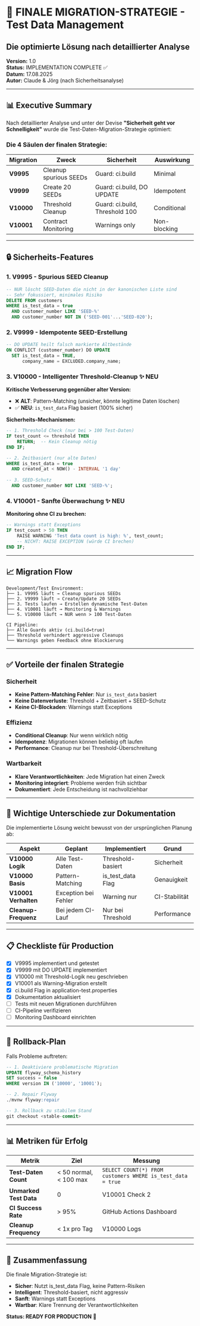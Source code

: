 # 🎯 FINALE MIGRATION-STRATEGIE - Test Data Management
## Die optimierte Lösung nach detaillierter Analyse

**Version:** 1.0  
**Status:** IMPLEMENTATION COMPLETE ✅  
**Datum:** 17.08.2025  
**Autor:** Claude & Jörg (nach Sicherheitsanalyse)

---

## 📊 Executive Summary

Nach detaillierter Analyse und unter der Devise **"Sicherheit geht vor Schnelligkeit"** wurde die Test-Daten-Migration-Strategie optimiert:

### Die 4 Säulen der finalen Strategie:

| Migration | Zweck | Sicherheit | Auswirkung |
|-----------|-------|------------|------------|
| **V9995** | Cleanup spurious SEEDs | Guard: ci.build | Minimal |
| **V9999** | Create 20 SEEDs | Guard: ci.build, DO UPDATE | Idempotent |
| **V10000** | Threshold Cleanup | Guard: ci.build, Threshold 100 | Conditional |
| **V10001** | Contract Monitoring | Warnings only | Non-blocking |

---

## 🔒 Sicherheits-Features

### 1. V9995 - Spurious SEED Cleanup
```sql
-- NUR löscht SEED-Daten die nicht in der kanonischen Liste sind
-- Sehr fokussiert, minimales Risiko
DELETE FROM customers
WHERE is_test_data = true
  AND customer_number LIKE 'SEED-%'
  AND customer_number NOT IN ('SEED-001'...'SEED-020');
```

### 2. V9999 - Idempotente SEED-Erstellung
```sql
-- DO UPDATE heilt falsch markierte Altbestände
ON CONFLICT (customer_number) DO UPDATE
  SET is_test_data = TRUE,
      company_name = EXCLUDED.company_name;
```

### 3. V10000 - Intelligenter Threshold-Cleanup ✨ NEU
**Kritische Verbesserung gegenüber alter Version:**
- ❌ **ALT**: Pattern-Matching (unsicher, könnte legitime Daten löschen)
- ✅ **NEU**: `is_test_data` Flag basiert (100% sicher)

**Sicherheits-Mechanismen:**
```sql
-- 1. Threshold Check (nur bei > 100 Test-Daten)
IF test_count <= threshold THEN
    RETURN;  -- Kein Cleanup nötig
END IF;

-- 2. Zeitbasiert (nur alte Daten)
WHERE is_test_data = true
  AND created_at < NOW() - INTERVAL '1 day'
  
-- 3. SEED-Schutz
  AND customer_number NOT LIKE 'SEED-%';
```

### 4. V10001 - Sanfte Überwachung ✨ NEU
**Monitoring ohne CI zu brechen:**
```sql
-- Warnings statt Exceptions
IF test_count > 50 THEN
    RAISE WARNING 'Test data count is high: %', test_count;
    -- NICHT: RAISE EXCEPTION (würde CI brechen)
END IF;
```

---

## 📈 Migration Flow

```
Development/Test Environment:
├── 1. V9995 läuft → Cleanup spurious SEEDs
├── 2. V9999 läuft → Create/Update 20 SEEDs
├── 3. Tests laufen → Erstellen dynamische Test-Daten
├── 4. V10001 läuft → Monitoring & Warnings
└── 5. V10000 läuft → NUR wenn > 100 Test-Daten

CI Pipeline:
├── Alle Guards aktiv (ci.build=true)
├── Threshold verhindert aggressive Cleanups
└── Warnings geben Feedback ohne Blockierung
```

---

## ✅ Vorteile der finalen Strategie

### Sicherheit
- **Keine Pattern-Matching Fehler**: Nur `is_test_data` basiert
- **Keine Datenverluste**: Threshold + Zeitbasiert + SEED-Schutz
- **Keine CI-Blockaden**: Warnings statt Exceptions

### Effizienz
- **Conditional Cleanup**: Nur wenn wirklich nötig
- **Idempotenz**: Migrationen können beliebig oft laufen
- **Performance**: Cleanup nur bei Threshold-Überschreitung

### Wartbarkeit
- **Klare Verantwortlichkeiten**: Jede Migration hat einen Zweck
- **Monitoring integriert**: Probleme werden früh sichtbar
- **Dokumentiert**: Jede Entscheidung ist nachvollziehbar

---

## 🚨 Wichtige Unterschiede zur Dokumentation

Die implementierte Lösung weicht bewusst von der ursprünglichen Planung ab:

| Aspekt | Geplant | Implementiert | Grund |
|--------|---------|---------------|-------|
| **V10000 Logik** | Alle Test-Daten | Threshold-basiert | Sicherheit |
| **V10000 Basis** | Pattern-Matching | is_test_data Flag | Genauigkeit |
| **V10001 Verhalten** | Exception bei Fehler | Warning nur | CI-Stabilität |
| **Cleanup-Frequenz** | Bei jedem CI-Lauf | Nur bei Threshold | Performance |

---

## 📋 Checkliste für Production

- [x] V9995 implementiert und getestet
- [x] V9999 mit DO UPDATE implementiert
- [x] V10000 mit Threshold-Logik neu geschrieben
- [x] V10001 als Warning-Migration erstellt
- [x] ci.build Flag in application-test.properties
- [x] Dokumentation aktualisiert
- [ ] Tests mit neuen Migrationen durchführen
- [ ] CI-Pipeline verifizieren
- [ ] Monitoring Dashboard einrichten

---

## 🔄 Rollback-Plan

Falls Probleme auftreten:

```sql
-- 1. Deaktiviere problematische Migration
UPDATE flyway_schema_history 
SET success = false 
WHERE version IN ('10000', '10001');

-- 2. Repair Flyway
./mvnw flyway:repair

-- 3. Rollback zu stabilem Stand
git checkout <stable-commit>
```

---

## 📊 Metriken für Erfolg

| Metrik | Ziel | Messung |
|--------|------|---------|
| **Test-Daten Count** | < 50 normal, < 100 max | `SELECT COUNT(*) FROM customers WHERE is_test_data = true` |
| **Unmarked Test Data** | 0 | V10001 Check 2 |
| **CI Success Rate** | > 95% | GitHub Actions Dashboard |
| **Cleanup Frequency** | < 1x pro Tag | V10000 Logs |

---

## 🎯 Zusammenfassung

Die finale Migration-Strategie ist:
- **Sicher**: Nutzt is_test_data Flag, keine Pattern-Risiken
- **Intelligent**: Threshold-basiert, nicht aggressiv
- **Sanft**: Warnings statt Exceptions
- **Wartbar**: Klare Trennung der Verantwortlichkeiten

**Status: READY FOR PRODUCTION** 🚀